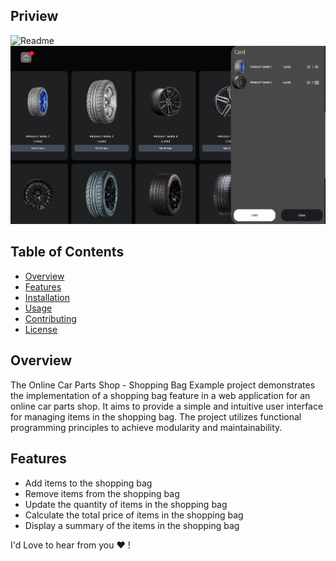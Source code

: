 ## Priview
![Readme](https://github.com/danialeyz/shopping-bag-cars/blob/ca6e5a1ac3fd20aa7616c5fe8c83104b8d9a7959/Screen%20Shot%201402-07-26%20at%2019.22.07.png)
![Readme](https://github.com/danialeyz/shopping-bag-cars/blob/ca6e5a1ac3fd20aa7616c5fe8c83104b8d9a7959/Screen%20Shot%201402-07-26%20at%2019.25.48.png)

## Table of Contents
- [Overview](#overview)
- [Features](#features)
- [Installation](#installation)
- [Usage](#usage)
- [Contributing](#contributing)
- [License](#license)

## Overview
The Online Car Parts Shop - Shopping Bag Example project demonstrates the implementation of a shopping bag feature in a web application for an online car parts shop. It aims to provide a simple and intuitive user interface for managing items in the shopping bag. The project utilizes functional programming principles to achieve modularity and maintainability.

## Features
- Add items to the shopping bag
- Remove items from the shopping bag
- Update the quantity of items in the shopping bag
- Calculate the total price of items in the shopping bag
- Display a summary of the items in the shopping bag

I'd Love to hear from you ❤️ !
